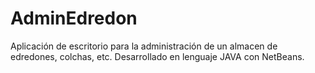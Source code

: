 # AdminEdredon
Aplicación de escritorio para la administración de un almacen de edredones, colchas, etc.
Desarrollado en lenguaje JAVA con NetBeans.
